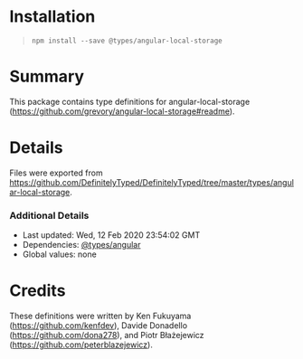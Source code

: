 # Installation
> `npm install --save @types/angular-local-storage`

# Summary
This package contains type definitions for angular-local-storage (https://github.com/grevory/angular-local-storage#readme).

# Details
Files were exported from https://github.com/DefinitelyTyped/DefinitelyTyped/tree/master/types/angular-local-storage.

### Additional Details
 * Last updated: Wed, 12 Feb 2020 23:54:02 GMT
 * Dependencies: [@types/angular](https://npmjs.com/package/@types/angular)
 * Global values: none

# Credits
These definitions were written by Ken Fukuyama (https://github.com/kenfdev), Davide Donadello (https://github.com/dona278), and Piotr Błażejewicz (https://github.com/peterblazejewicz).
